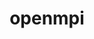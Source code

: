 ---
title: "openmpi"
layout: cache
categories: [package, develop-2023-09-10]
meta: {"versions": ["4.1.5"], "compilers": ["apple-clang@=14.0.0", "gcc@=11.1.0", "gcc@=11.3.0", "gcc@=12.1.0", "gcc@=7.3.1", "oneapi@=2023.2.0"], "oss": ["amzn2", "ubuntu20.04", "ubuntu22.04", "ventura"], "platforms": ["darwin", "linux"], "targets": ["aarch64", "neoverse_n1", "ppc64le", "x86_64", "x86_64_v3"], "stacks": ["aws-isc", "aws-isc-aarch64", "data-vis-sdk", "e4s", "e4s-oneapi", "e4s-power", "ml-darwin-aarch64-mps", "ml-linux-x86_64-cpu", "ml-linux-x86_64-cuda", "ml-linux-x86_64-rocm", "radiuss-aws", "radiuss-aws-aarch64", "root", "tutorial"], "num_specs": 21, "num_specs_by_stack": {"root": 21, "ml-darwin-aarch64-mps": 1, "radiuss-aws-aarch64": 2, "aws-isc-aarch64": 6, "aws-isc": 3, "radiuss-aws": 1, "e4s-power": 1, "e4s-oneapi": 1, "data-vis-sdk": 1, "e4s": 1, "tutorial": 2, "ml-linux-x86_64-cpu": 1, "ml-linux-x86_64-rocm": 1, "ml-linux-x86_64-cuda": 1}}
spec_details: [{"hash": "mjzvav5il6rhqbamkabr4mni4t2afx2t", "compiler": "apple-clang@=14.0.0", "versions": ["4.1.5"], "os": "ventura", "platform": "darwin", "target": "aarch64", "variants": ["~atomics", "build_system=autotools", "~cuda", "~cxx", "~cxx_exceptions", "fabrics=none", "~gpfs", "~internal-hwloc", "~internal-pmix", "~java", "~legacylaunchers", "~lustre", "~memchecker", "~openshmem", "~orterunprefix", "+romio", "+rsh", "schedulers=none", "~singularity", "+static", "+vt", "+wrapper-rpath"], "stacks": ["root", "ml-darwin-aarch64-mps"], "size": "-", "tarball": "https://binaries.spack.io/releases/develop-2023-09-10/build_cache/darwin-ventura-aarch64/apple-clang-14.0.0/openmpi-4.1.5/darwin-ventura-aarch64-apple-clang-14.0.0-openmpi-4.1.5-mjzvav5il6rhqbamkabr4mni4t2afx2t.spack"}, {"hash": "kvralbbpd76eljfoafnmx3nq6zsabf7d", "compiler": "gcc@=7.3.1", "versions": ["4.1.5"], "os": "amzn2", "platform": "linux", "target": "aarch64", "variants": ["~atomics", "build_system=autotools", "~cuda", "~cxx", "~cxx_exceptions", "fabrics=none", "~gpfs", "~internal-hwloc", "~internal-pmix", "~java", "~legacylaunchers", "~lustre", "~memchecker", "~openshmem", "~orterunprefix", "+romio", "+rsh", "schedulers=none", "~singularity", "+static", "+vt", "+wrapper-rpath"], "stacks": ["root", "radiuss-aws-aarch64"], "size": "-", "tarball": "https://binaries.spack.io/releases/develop-2023-09-10/build_cache/linux-amzn2-aarch64/gcc-7.3.1/openmpi-4.1.5/linux-amzn2-aarch64-gcc-7.3.1-openmpi-4.1.5-kvralbbpd76eljfoafnmx3nq6zsabf7d.spack"}, {"hash": "3saztucnwtysduok3d5rhmtbmfpq4bye", "compiler": "gcc@=7.3.1", "versions": ["4.1.5"], "os": "amzn2", "platform": "linux", "target": "aarch64", "variants": ["~atomics", "build_system=autotools", "~cuda", "~cxx", "~cxx_exceptions", "fabrics=ofi", "~gpfs", "~internal-hwloc", "~internal-pmix", "~java", "+legacylaunchers", "~lustre", "~memchecker", "~openshmem", "~orterunprefix", "+romio", "+rsh", "schedulers=none", "~singularity", "+static", "+vt", "+wrapper-rpath"], "stacks": ["aws-isc-aarch64", "root"], "size": "-", "tarball": "https://binaries.spack.io/releases/develop-2023-09-10/build_cache/linux-amzn2-aarch64/gcc-7.3.1/openmpi-4.1.5/linux-amzn2-aarch64-gcc-7.3.1-openmpi-4.1.5-3saztucnwtysduok3d5rhmtbmfpq4bye.spack"}, {"hash": "fyn4gen3rcvkyjtwmzbst4czohkw33kq", "compiler": "gcc@=7.3.1", "versions": ["4.1.5"], "os": "amzn2", "platform": "linux", "target": "aarch64", "variants": ["~atomics", "build_system=autotools", "~cuda", "~cxx", "~cxx_exceptions", "fabrics=ofi", "~gpfs", "~internal-hwloc", "~internal-pmix", "~java", "+legacylaunchers", "~lustre", "~memchecker", "~openshmem", "~orterunprefix", "+romio", "+rsh", "schedulers=none", "~singularity", "+static", "+vt", "+wrapper-rpath"], "stacks": ["aws-isc-aarch64", "root"], "size": "-", "tarball": "https://binaries.spack.io/releases/develop-2023-09-10/build_cache/linux-amzn2-aarch64/gcc-7.3.1/openmpi-4.1.5/linux-amzn2-aarch64-gcc-7.3.1-openmpi-4.1.5-fyn4gen3rcvkyjtwmzbst4czohkw33kq.spack"}, {"hash": "4jsczkb3up553zx62hsaxfoqbxrsjnzh", "compiler": "gcc@=7.3.1", "versions": ["4.1.5"], "os": "amzn2", "platform": "linux", "target": "aarch64", "variants": ["~atomics", "build_system=autotools", "~cuda", "~cxx", "~cxx_exceptions", "fabrics=auto", "~gpfs", "~internal-hwloc", "~internal-pmix", "~java", "+legacylaunchers", "~lustre", "~memchecker", "~openshmem", "~orterunprefix", "+romio", "+rsh", "schedulers=none", "~singularity", "+static", "+vt", "+wrapper-rpath"], "stacks": ["aws-isc-aarch64", "root"], "size": "-", "tarball": "https://binaries.spack.io/releases/develop-2023-09-10/build_cache/linux-amzn2-aarch64/gcc-7.3.1/openmpi-4.1.5/linux-amzn2-aarch64-gcc-7.3.1-openmpi-4.1.5-4jsczkb3up553zx62hsaxfoqbxrsjnzh.spack"}, {"hash": "kwfz56vy4hva7csyc6lph47y6or2v24v", "compiler": "gcc@=7.3.1", "versions": ["4.1.5"], "os": "amzn2", "platform": "linux", "target": "neoverse_n1", "variants": ["~atomics", "build_system=autotools", "~cuda", "~cxx", "~cxx_exceptions", "fabrics=ofi", "~gpfs", "~internal-hwloc", "~internal-pmix", "~java", "+legacylaunchers", "~lustre", "~memchecker", "~openshmem", "~orterunprefix", "+romio", "+rsh", "schedulers=none", "~singularity", "+static", "+vt", "+wrapper-rpath"], "stacks": ["aws-isc-aarch64", "root"], "size": "-", "tarball": "https://binaries.spack.io/releases/develop-2023-09-10/build_cache/linux-amzn2-neoverse_n1/gcc-7.3.1/openmpi-4.1.5/linux-amzn2-neoverse_n1-gcc-7.3.1-openmpi-4.1.5-kwfz56vy4hva7csyc6lph47y6or2v24v.spack"}, {"hash": "t3p25vmka7osgwp6nw36dcbhvioi6u4o", "compiler": "gcc@=7.3.1", "versions": ["4.1.5"], "os": "amzn2", "platform": "linux", "target": "neoverse_n1", "variants": ["~atomics", "build_system=autotools", "~cuda", "~cxx", "~cxx_exceptions", "fabrics=ofi", "~gpfs", "~internal-hwloc", "~internal-pmix", "~java", "+legacylaunchers", "~lustre", "~memchecker", "~openshmem", "~orterunprefix", "+romio", "+rsh", "schedulers=none", "~singularity", "+static", "+vt", "+wrapper-rpath"], "stacks": ["aws-isc-aarch64", "root"], "size": "-", "tarball": "https://binaries.spack.io/releases/develop-2023-09-10/build_cache/linux-amzn2-neoverse_n1/gcc-7.3.1/openmpi-4.1.5/linux-amzn2-neoverse_n1-gcc-7.3.1-openmpi-4.1.5-t3p25vmka7osgwp6nw36dcbhvioi6u4o.spack"}, {"hash": "b2f4hbbmjbft6ahcem3xa2egcteawxjf", "compiler": "gcc@=7.3.1", "versions": ["4.1.5"], "os": "amzn2", "platform": "linux", "target": "neoverse_n1", "variants": ["~atomics", "build_system=autotools", "~cuda", "~cxx", "~cxx_exceptions", "fabrics=none", "~gpfs", "~internal-hwloc", "~internal-pmix", "~java", "~legacylaunchers", "~lustre", "~memchecker", "~openshmem", "~orterunprefix", "+romio", "+rsh", "schedulers=none", "~singularity", "+static", "+vt", "+wrapper-rpath"], "stacks": ["root", "radiuss-aws-aarch64"], "size": "-", "tarball": "https://binaries.spack.io/releases/develop-2023-09-10/build_cache/linux-amzn2-neoverse_n1/gcc-7.3.1/openmpi-4.1.5/linux-amzn2-neoverse_n1-gcc-7.3.1-openmpi-4.1.5-b2f4hbbmjbft6ahcem3xa2egcteawxjf.spack"}, {"hash": "rg2pcxgbzzqm3mxlt2vyeqw7qcfyrecn", "compiler": "gcc@=7.3.1", "versions": ["4.1.5"], "os": "amzn2", "platform": "linux", "target": "neoverse_n1", "variants": ["~atomics", "build_system=autotools", "~cuda", "~cxx", "~cxx_exceptions", "fabrics=auto", "~gpfs", "~internal-hwloc", "~internal-pmix", "~java", "+legacylaunchers", "~lustre", "~memchecker", "~openshmem", "~orterunprefix", "+romio", "+rsh", "schedulers=none", "~singularity", "+static", "+vt", "+wrapper-rpath"], "stacks": ["aws-isc-aarch64", "root"], "size": "-", "tarball": "https://binaries.spack.io/releases/develop-2023-09-10/build_cache/linux-amzn2-neoverse_n1/gcc-7.3.1/openmpi-4.1.5/linux-amzn2-neoverse_n1-gcc-7.3.1-openmpi-4.1.5-rg2pcxgbzzqm3mxlt2vyeqw7qcfyrecn.spack"}, {"hash": "atluiafcdyjeoistwcxwpiidztpc2un3", "compiler": "gcc@=7.3.1", "versions": ["4.1.5"], "os": "amzn2", "platform": "linux", "target": "x86_64_v3", "variants": ["~atomics", "build_system=autotools", "~cuda", "~cxx", "~cxx_exceptions", "fabrics=ofi", "~gpfs", "~internal-hwloc", "~internal-pmix", "~java", "+legacylaunchers", "~lustre", "~memchecker", "~openshmem", "~orterunprefix", "+romio", "+rsh", "schedulers=none", "~singularity", "+static", "+vt", "+wrapper-rpath"], "stacks": ["root", "aws-isc"], "size": "-", "tarball": "https://binaries.spack.io/releases/develop-2023-09-10/build_cache/linux-amzn2-x86_64_v3/gcc-7.3.1/openmpi-4.1.5/linux-amzn2-x86_64_v3-gcc-7.3.1-openmpi-4.1.5-atluiafcdyjeoistwcxwpiidztpc2un3.spack"}, {"hash": "mxlm356x3u2k4pvs3vg45rlum6vcyggq", "compiler": "gcc@=7.3.1", "versions": ["4.1.5"], "os": "amzn2", "platform": "linux", "target": "x86_64_v3", "variants": ["~atomics", "build_system=autotools", "~cuda", "~cxx", "~cxx_exceptions", "fabrics=none", "~gpfs", "~internal-hwloc", "~internal-pmix", "~java", "~legacylaunchers", "~lustre", "~memchecker", "~openshmem", "~orterunprefix", "+romio", "+rsh", "schedulers=none", "~singularity", "+static", "+vt", "+wrapper-rpath"], "stacks": ["root", "radiuss-aws"], "size": "-", "tarball": "https://binaries.spack.io/releases/develop-2023-09-10/build_cache/linux-amzn2-x86_64_v3/gcc-7.3.1/openmpi-4.1.5/linux-amzn2-x86_64_v3-gcc-7.3.1-openmpi-4.1.5-mxlm356x3u2k4pvs3vg45rlum6vcyggq.spack"}, {"hash": "reyoil6v3qimmmni732mro57a2hhhekj", "compiler": "gcc@=7.3.1", "versions": ["4.1.5"], "os": "amzn2", "platform": "linux", "target": "x86_64_v3", "variants": ["~atomics", "build_system=autotools", "~cuda", "~cxx", "~cxx_exceptions", "fabrics=ofi", "~gpfs", "~internal-hwloc", "~internal-pmix", "~java", "+legacylaunchers", "~lustre", "~memchecker", "~openshmem", "~orterunprefix", "+romio", "+rsh", "schedulers=none", "~singularity", "+static", "+vt", "+wrapper-rpath"], "stacks": ["root", "aws-isc"], "size": "-", "tarball": "https://binaries.spack.io/releases/develop-2023-09-10/build_cache/linux-amzn2-x86_64_v3/gcc-7.3.1/openmpi-4.1.5/linux-amzn2-x86_64_v3-gcc-7.3.1-openmpi-4.1.5-reyoil6v3qimmmni732mro57a2hhhekj.spack"}, {"hash": "sp6cc52orrlbjhe3eqzm7s6cg4aibcv7", "compiler": "gcc@=7.3.1", "versions": ["4.1.5"], "os": "amzn2", "platform": "linux", "target": "x86_64_v3", "variants": ["~atomics", "build_system=autotools", "~cuda", "~cxx", "~cxx_exceptions", "fabrics=auto", "~gpfs", "~internal-hwloc", "~internal-pmix", "~java", "+legacylaunchers", "~lustre", "~memchecker", "~openshmem", "~orterunprefix", "+romio", "+rsh", "schedulers=none", "~singularity", "+static", "+vt", "+wrapper-rpath"], "stacks": ["root", "aws-isc"], "size": "-", "tarball": "https://binaries.spack.io/releases/develop-2023-09-10/build_cache/linux-amzn2-x86_64_v3/gcc-7.3.1/openmpi-4.1.5/linux-amzn2-x86_64_v3-gcc-7.3.1-openmpi-4.1.5-sp6cc52orrlbjhe3eqzm7s6cg4aibcv7.spack"}, {"hash": "sivg3n57s2mtiokfwrukuexiyb6qsgkv", "compiler": "gcc@=11.1.0", "versions": ["4.1.5"], "os": "ubuntu20.04", "platform": "linux", "target": "ppc64le", "variants": ["~atomics", "build_system=autotools", "~cuda", "~cxx", "~cxx_exceptions", "fabrics=none", "~gpfs", "~internal-hwloc", "~internal-pmix", "~java", "~legacylaunchers", "~lustre", "~memchecker", "~openshmem", "~orterunprefix", "+romio", "+rsh", "schedulers=none", "~singularity", "+static", "+vt", "+wrapper-rpath"], "stacks": ["root", "e4s-power"], "size": "-", "tarball": "https://binaries.spack.io/releases/develop-2023-09-10/build_cache/linux-ubuntu20.04-ppc64le/gcc-11.1.0/openmpi-4.1.5/linux-ubuntu20.04-ppc64le-gcc-11.1.0-openmpi-4.1.5-sivg3n57s2mtiokfwrukuexiyb6qsgkv.spack"}, {"hash": "s4raybhnvjbzjnjhrqg2znjesuboqrjc", "compiler": "oneapi@=2023.2.0", "versions": ["4.1.5"], "os": "ubuntu20.04", "platform": "linux", "target": "x86_64", "variants": ["~atomics", "build_system=autotools", "~cuda", "~cxx", "~cxx_exceptions", "fabrics=none", "~gpfs", "~internal-hwloc", "~internal-pmix", "~java", "~legacylaunchers", "~lustre", "~memchecker", "~openshmem", "~orterunprefix", "+romio", "+rsh", "schedulers=none", "~singularity", "+static", "+vt", "+wrapper-rpath"], "stacks": ["e4s-oneapi", "root"], "size": "-", "tarball": "https://binaries.spack.io/releases/develop-2023-09-10/build_cache/linux-ubuntu20.04-x86_64/oneapi-2023.2.0/openmpi-4.1.5/linux-ubuntu20.04-x86_64-oneapi-2023.2.0-openmpi-4.1.5-s4raybhnvjbzjnjhrqg2znjesuboqrjc.spack"}, {"hash": "xkwuasdglvrizcohec6gt54ovi7wptny", "compiler": "gcc@=11.1.0", "versions": ["4.1.5"], "os": "ubuntu20.04", "platform": "linux", "target": "x86_64_v3", "variants": ["~atomics", "build_system=autotools", "~cuda", "~cxx", "~cxx_exceptions", "fabrics=none", "~gpfs", "~internal-hwloc", "~internal-pmix", "~java", "~legacylaunchers", "~lustre", "~memchecker", "~openshmem", "~orterunprefix", "+romio", "+rsh", "schedulers=none", "~singularity", "+static", "+vt", "+wrapper-rpath"], "stacks": ["data-vis-sdk", "root"], "size": "-", "tarball": "https://binaries.spack.io/releases/develop-2023-09-10/build_cache/linux-ubuntu20.04-x86_64_v3/gcc-11.1.0/openmpi-4.1.5/linux-ubuntu20.04-x86_64_v3-gcc-11.1.0-openmpi-4.1.5-xkwuasdglvrizcohec6gt54ovi7wptny.spack"}, {"hash": "chzxfegglweif653l37w2riafexjolne", "compiler": "gcc@=11.1.0", "versions": ["4.1.5"], "os": "ubuntu20.04", "platform": "linux", "target": "x86_64_v3", "variants": ["~atomics", "build_system=autotools", "~cuda", "~cxx", "~cxx_exceptions", "fabrics=none", "~gpfs", "~internal-hwloc", "~internal-pmix", "~java", "~legacylaunchers", "~lustre", "~memchecker", "~openshmem", "~orterunprefix", "+romio", "+rsh", "schedulers=none", "~singularity", "+static", "+vt", "+wrapper-rpath"], "stacks": ["root", "e4s"], "size": "-", "tarball": "https://binaries.spack.io/releases/develop-2023-09-10/build_cache/linux-ubuntu20.04-x86_64_v3/gcc-11.1.0/openmpi-4.1.5/linux-ubuntu20.04-x86_64_v3-gcc-11.1.0-openmpi-4.1.5-chzxfegglweif653l37w2riafexjolne.spack"}, {"hash": "aegupjiymyau5eit6zjgz7pe3navj7hs", "compiler": "gcc@=11.3.0", "versions": ["4.1.5"], "os": "ubuntu22.04", "platform": "linux", "target": "x86_64_v3", "variants": ["~atomics", "build_system=autotools", "~cuda", "~cxx", "~cxx_exceptions", "fabrics=none", "~gpfs", "~internal-hwloc", "~internal-pmix", "~java", "~legacylaunchers", "~lustre", "~memchecker", "~openshmem", "~orterunprefix", "+romio", "+rsh", "schedulers=none", "~singularity", "+static", "+vt", "+wrapper-rpath"], "stacks": ["root", "tutorial", "ml-linux-x86_64-cpu"], "size": "-", "tarball": "https://binaries.spack.io/releases/develop-2023-09-10/build_cache/linux-ubuntu22.04-x86_64_v3/gcc-11.3.0/openmpi-4.1.5/linux-ubuntu22.04-x86_64_v3-gcc-11.3.0-openmpi-4.1.5-aegupjiymyau5eit6zjgz7pe3navj7hs.spack"}, {"hash": "pbbnnhcs52i6mdicq75e4gb3zwrbacpx", "compiler": "gcc@=11.3.0", "versions": ["4.1.5"], "os": "ubuntu22.04", "platform": "linux", "target": "x86_64_v3", "variants": ["~atomics", "build_system=autotools", "~cuda", "~cxx", "~cxx_exceptions", "fabrics=none", "~gpfs", "~internal-hwloc", "~internal-pmix", "~java", "~legacylaunchers", "~lustre", "~memchecker", "~openshmem", "~orterunprefix", "+romio", "+rsh", "schedulers=none", "~singularity", "+static", "+vt", "+wrapper-rpath"], "stacks": ["ml-linux-x86_64-rocm", "root"], "size": "-", "tarball": "https://binaries.spack.io/releases/develop-2023-09-10/build_cache/linux-ubuntu22.04-x86_64_v3/gcc-11.3.0/openmpi-4.1.5/linux-ubuntu22.04-x86_64_v3-gcc-11.3.0-openmpi-4.1.5-pbbnnhcs52i6mdicq75e4gb3zwrbacpx.spack"}, {"hash": "nbbovvvekbx2lwygrx2syvjfadivbyjz", "compiler": "gcc@=11.3.0", "versions": ["4.1.5"], "os": "ubuntu22.04", "platform": "linux", "target": "x86_64_v3", "variants": ["~atomics", "build_system=autotools", "+cuda", "cuda_arch=80", "~cxx", "~cxx_exceptions", "fabrics=none", "~gpfs", "~internal-hwloc", "~internal-pmix", "~java", "~legacylaunchers", "~lustre", "~memchecker", "~openshmem", "~orterunprefix", "+romio", "+rsh", "schedulers=none", "~singularity", "+static", "+vt", "+wrapper-rpath"], "stacks": ["ml-linux-x86_64-cuda", "root"], "size": "-", "tarball": "https://binaries.spack.io/releases/develop-2023-09-10/build_cache/linux-ubuntu22.04-x86_64_v3/gcc-11.3.0/openmpi-4.1.5/linux-ubuntu22.04-x86_64_v3-gcc-11.3.0-openmpi-4.1.5-nbbovvvekbx2lwygrx2syvjfadivbyjz.spack"}, {"hash": "j5o6xy6a3vmuzbtp3og7zhika346gxmt", "compiler": "gcc@=12.1.0", "versions": ["4.1.5"], "os": "ubuntu22.04", "platform": "linux", "target": "x86_64_v3", "variants": ["~atomics", "build_system=autotools", "~cuda", "~cxx", "~cxx_exceptions", "fabrics=none", "~gpfs", "~internal-hwloc", "~internal-pmix", "~java", "~legacylaunchers", "~lustre", "~memchecker", "~openshmem", "~orterunprefix", "+romio", "+rsh", "schedulers=none", "~singularity", "+static", "+vt", "+wrapper-rpath"], "stacks": ["root", "tutorial"], "size": "-", "tarball": "https://binaries.spack.io/releases/develop-2023-09-10/build_cache/linux-ubuntu22.04-x86_64_v3/gcc-12.1.0/openmpi-4.1.5/linux-ubuntu22.04-x86_64_v3-gcc-12.1.0-openmpi-4.1.5-j5o6xy6a3vmuzbtp3og7zhika346gxmt.spack"}]
---